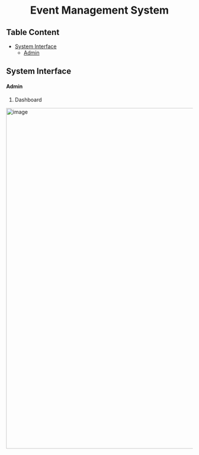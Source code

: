 <h1 align ='center'>Event Management System</h1>

## Table Content
- [System Interface](#system-interface)
  - [Admin](#Admin)

<h2>System Interface</h2>

<h4>Admin</h4>

1. Dashboard

 <img width="920" alt="image" src="[https://user-images.githubusercontent.com/120556342/236977845-15533c81-62e1-49b8-9b85-8996e346464d.png](https://github.com/drshahizan/learn-django/blob/main/materials/assignment/submission/StaticIP/event/photo/1-dashboard.png)">
